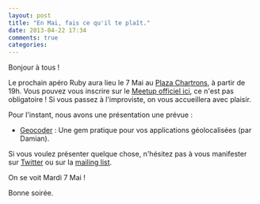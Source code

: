 ```yaml
---
layout: post
title: "En Mai, fais ce qu'il te plaît."
date: 2013-04-22 17:34
comments: true
categories: 
---
```


Bonjour à tous !  

Le prochain apéro Ruby aura lieu le 7 Mai au [Plaza Chartrons](https://maps.google.com/maps?q=Plaza+Chartrons+Bordeaux&hl=en&sll=44.852566,-0.572208&sspn=0.041437,0.078535&t=h&hq=Plaza+Chartrons&hnear=Bordeaux,+Gironde,+Aquitaine,+France&z=14), à partir de 19h. Vous pouvez vous inscrire sur le [Meetup officiel ici](http://www.meetup.com/rubybdx/events/115127382/), ce n'est pas obligatoire ! Si vous passez à l'improviste, on vous accueillera avec plaisir.  
  
Pour l'instant,  nous avons une présentation une prévue :

- [Geocoder](http://www.rubygeocoder.com/) : Une gem pratique pour vos applications géolocalisées (par Damian).


Si vous voulez présenter quelque chose, n'hésitez pas à vous manifester sur [Twitter](https://twitter.com/rubybdx) ou sur la [mailing list](https://groups.google.com/forum/?fromgroups#!forum/rubybdx).

On se voit Mardi 7 Mai !

Bonne soirée.